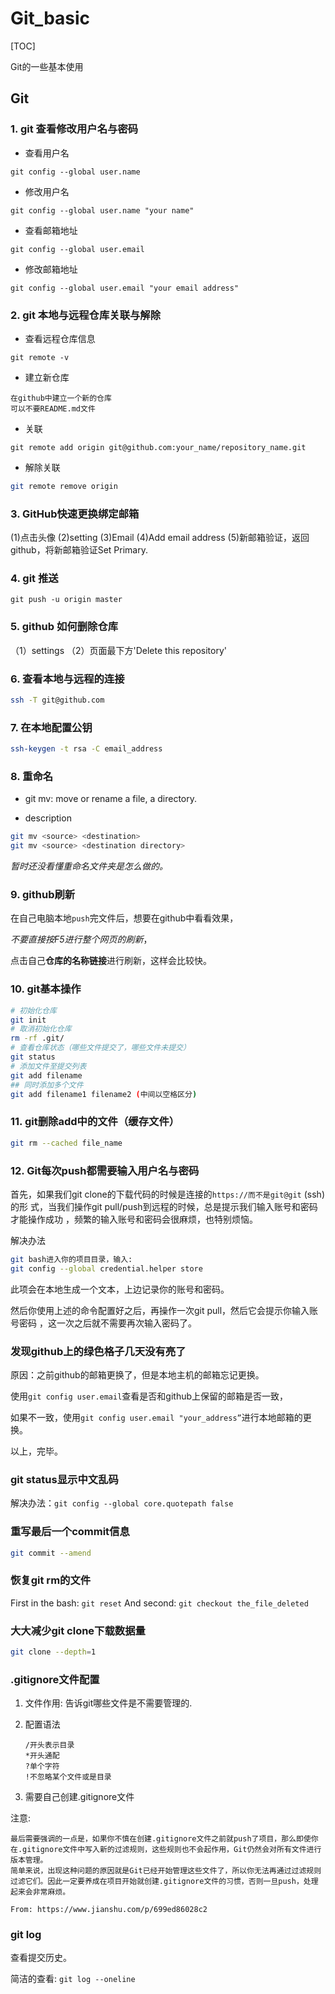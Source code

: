 # Git_basic

[TOC]

Git的一些基本使用

## Git

### 1. git 查看修改用户名与密码

- 查看用户名

```git
git config --global user.name
```

- 修改用户名

```git
git config --global user.name "your name"
```

- 查看邮箱地址

```git
git config --global user.email
```

- 修改邮箱地址

```git
git config --global user.email "your email address"
```

### 2. git 本地与远程仓库关联与解除

- 查看远程仓库信息

```git
git remote -v
```

- 建立新仓库

```git
在github中建立一个新的仓库
可以不要README.md文件
```

- 关联

```git
git remote add origin git@github.com:your_name/repository_name.git
```

- 解除关联

```bash
git remote remove origin
```

### 3. GitHub快速更换绑定邮箱

(1)点击头像
(2)setting
(3)Email
(4)Add email address
(5)新邮箱验证，返回github，将新邮箱验证Set Primary.

### 4. git 推送

```git
git push -u origin master
```

### 5. github 如何删除仓库

（1）settings
（2）页面最下方'Delete this repository'

### 6. 查看本地与远程的连接

```bash
ssh -T git@github.com
```

### 7. 在本地配置公钥

```bash
ssh-keygen -t rsa -C email_address
```

### 8. 重命名

- git mv: move or rename a file, a directory.

- description

```bash
git mv <source> <destination>
git mv <source> <destination directory>
```

*暂时还没看懂重命名文件夹是怎么做的。*

### 9. github刷新

在自己电脑本地`push`完文件后，想要在github中看看效果，

*不要直接按F5进行整个网页的刷新*，

点击自己**仓库的名称链接**进行刷新，这样会比较快。

### 10. git基本操作

```bash
# 初始化仓库
git init
# 取消初始化仓库
rm -rf .git/
# 查看仓库状态（哪些文件提交了，哪些文件未提交）
git status
# 添加文件至提交列表
git add filename
## 同时添加多个文件
git add filename1 filename2 (中间以空格区分)
```

### 11. git删除add中的文件（缓存文件）

```bash
git rm --cached file_name
```

### 12. Git每次push都需要输入用户名与密码

首先，如果我们git clone的下载代码的时候是连接的`https://而不是git@git` (ssh)的形
式，当我们操作git pull/push到远程的时候，总是提示我们输入账号和密码才能操作成功
，频繁的输入账号和密码会很麻烦，也特别烦恼。

解决办法

```bash
git bash进入你的项目目录，输入:
git config --global credential.helper store
```

此项会在本地生成一个文本，上边记录你的账号和密码。

然后你使用上述的命令配置好之后，再操作一次git pull，然后它会提示你输入账号密码
，这一次之后就不需要再次输入密码了。

### 发现github上的绿色格子几天没有亮了

原因：之前github的邮箱更换了，但是本地主机的邮箱忘记更换。

使用`git config user.email`查看是否和github上保留的邮箱是否一致，

如果不一致，使用`git config user.email "your_address”`进行本地邮箱的更换。

以上，完毕。

### git status显示中文乱码

解决办法：`git config --global core.quotepath false`

### 重写最后一个commit信息

```bash
git commit --amend
```

### 恢复git rm的文件

First in the bash: `git reset`
And second: `git checkout the_file_deleted`

### 大大减少git clone下载数据量

```bash
git clone --depth=1
```

### .gitignore文件配置

1. 文件作用: 告诉git哪些文件是不需要管理的.
2. 配置语法

    ```text
    /开头表示目录
    *开头通配
    ?单个字符
    !不忽略某个文件或是目录
    ```

3. 需要自己创建.gitignore文件

注意:

```text
最后需要强调的一点是，如果你不慎在创建.gitignore文件之前就push了项目，那么即使你在.gitignore文件中写入新的过滤规则，这些规则也不会起作用，Git仍然会对所有文件进行版本管理。
简单来说，出现这种问题的原因就是Git已经开始管理这些文件了，所以你无法再通过过滤规则过滤它们。因此一定要养成在项目开始就创建.gitignore文件的习惯，否则一旦push，处理起来会非常麻烦。

From: https://www.jianshu.com/p/699ed86028c2
```

### git log

查看提交历史。

简洁的查看: `git log --oneline`
